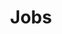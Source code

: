 ---
title: "Jobs"
draft: false
# page title background image
bg_image: "images/backgrounds/career-page.jpg"
# meta description
description : "Offene Stellen"
url : "karriere"
aliases: ["career"]
---
